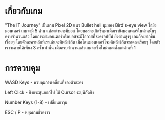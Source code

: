 #  เกี่ยวกับเกม

"The IT Journey" เป็นเกม Pixel 2D แนว Bullet hell มุมมอง Bird's-eye view ไล่ยิงมอนเตอร์ เกมจะมี 5 ด่าน แต่ละด่านจะมีบอส โดยบอสจะเกิดขึ้นมาเมื่อเรายิงมอนเตอร์ในด่านนั้นๆ ครบจำนวนแล้ว โดยการฆ่ามอนเตอร์หรือบอสจะมีโอกาสที่จะดรอปบัฟ ยิ่งด่านสูงๆ เกมก็จะยากขึ้นเรื่อยๆ โดยตัวละครหลักที่เราเล่นจะมีพลังชีวิต เมื่อโดนมอนเตอร์โจมตีพลังชีวิตจะลดลงเรื่อยๆ โดยตัวเราจะตายได้เพียง 3 ครั้งเท่านั้น เมื่อครบจำนวนแล้วเกมจะเริ่มใหม่หมดตั้งแต่ด่านที่ 1

# การควบคุม

WASD Keys - ควบคุมการเคลื่อนที่ของตัวละคร

Left Click - ยิงกระสุนออกไป ใช้ Cursor ระบุพิกัดยิง

Number Keys (1-8) - เปลี่ยนอาวุธ

ESC / P - หยุดเกมชั่วคราว
